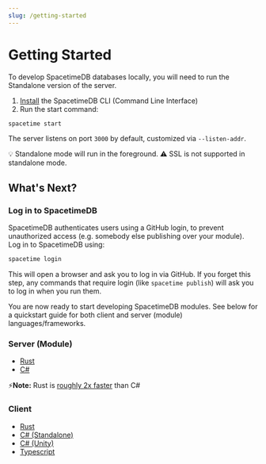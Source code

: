 ```yaml
---
slug: /getting-started
---
```


# Getting Started

To develop SpacetimeDB databases locally, you will need to run the Standalone version of the server.

1. [Install](https://spacetimedb.com/install) the SpacetimeDB CLI (Command Line Interface)
2. Run the start command:

```bash
spacetime start
```

The server listens on port `3000` by default, customized via `--listen-addr`.

💡 Standalone mode will run in the foreground.
⚠️ SSL is not supported in standalone mode.

## What's Next?

### Log in to SpacetimeDB

SpacetimeDB authenticates users using a GitHub login, to prevent unauthorized access (e.g. somebody else publishing over your module). Log in to SpacetimeDB using:

```bash
spacetime login
```

This will open a browser and ask you to log in via GitHub. If you forget this step, any commands that require login (like `spacetime publish`) will ask you to log in when you run them.

You are now ready to start developing SpacetimeDB modules. See below for a quickstart guide for both client and server (module) languages/frameworks.

### Server (Module)

- [Rust](/modules/rust/quickstart)
- [C#](/modules/c-sharp/quickstart)

⚡**Note:** Rust is [roughly 2x faster](https://faun.dev/c/links/faun/c-vs-rust-vs-go-a-performance-benchmarking-in-kubernetes/) than C#

### Client

- [Rust](/sdks/rust/quickstart)
- [C# (Standalone)](/sdks/c-sharp/quickstart)
- [C# (Unity)](/unity/part-1)
- [Typescript](/sdks/typescript/quickstart)
